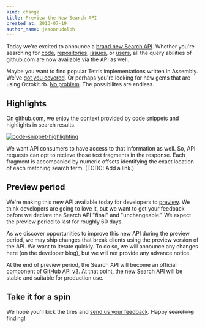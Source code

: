 ```yaml
---
kind: change
title: Preview the New Search API
created_at: 2013-07-19
author_name: jasonrudolph
---
```


Today we're excited to announce a [brand new Search API][docs]. Whether you're
searching for [code][code-docs], [repositories][repo-docs],
[issues][issue-docs], or [users][user-docs], all the query abilities of
github.com are now available via the API as well.

Maybe you want to find popular Tetris implementations written in Assembly. We've
[got you covered][tetris-repos]. Or perhaps you're looking for new gems that are
using Octokit.rb. [No problem][octokit-gemspecs]. The possibilites are endless.

## Highlights

On github.com, we enjoy the context provided by code snippets and highlights in
search results.

[![code-snippet-highlighting](https://f.cloud.github.com/assets/865/819651/959a4826-efb5-11e2-8af8-46c4a3857cdf.png)][example-web-search]

We want API consumers to have access to that information as well. So, API
requests can opt to recieve those text fragments in the response. Each fragment
is accompanied by numeric offsets identifying the exact location of each
matching search term. (TODO: Add a link.)

## Preview period

We're making this new API available today for developers to
[preview][preview-mode]. We think developers are going to love it, but we want
to get your feedback before we declare the Search API "final" and
"unchangeable." We expect the preview period to last for roughly 60 days.

As we discover opportunities to improve this new API during the preview period,
we may ship changes that break clients using the preview version of the API. We
want to iterate quickly. To do so, we will announce any changes here (on the
developer blog), but we will not provide any advance notice.

At the end of preview period, the Search API will become an official component
of GitHub API v3. At that point, the new Search API will be stable and suitable
for production use.

## Take it for a spin

We hope you'll kick the tires and [send us your feedback][contact]. Happy
<del>searching</del> finding!

[code-docs]: http://localhost:3000/v3/search/#search-code
[contact]: https://github.com/contact?form[subject]=New+Search+API
[docs]: http://localhost:3000/v3/search/
[example-web-search]: https://github.com/search?q=faraday+builder+repo%3Aoctokit%2Foctokit.rb&type=Code
[issue-docs]: http://localhost:3000/v3/search/#search-issues
[octokit-gemspecs]: http://localhost:3000/v3/search/#code-search-example
[preview-mode]: http://localhost:3000/v3/search/#preview-mode
[repo-docs]: http://localhost:3000/v3/search/#search-repositories
[tetris-repos]: http://localhost:3000/v3/search/#repository-search-example
[user-docs]: http://localhost:3000/v3/search/#search-users

